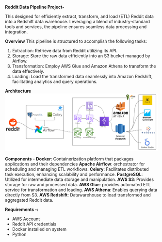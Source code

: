 **Reddit Data Pipeline Project-**

This designed for efficiently extract, transform, and load (ETL) Reddit data into a Redshift data warehouse. Leveraging a blend of industry-standard tools and services, the pipeline ensures seamless data processing and integration.

**Overview**
This pipeline is structured to accomplish the following tasks:
1) Extraction: Retrieve data from Reddit utilizing its API.
2) Storage: Store the raw data efficiently into an S3 bucket managed by Airflow.
3) Transformation: Employ AWS Glue and Amazon Athena to transform the data effectively.
4) Loading: Load the transformed data seamlessly into Amazon Redshift, facilitating analytics and query operations.

**Architecture**
![Pipeline Architecture](RedditDataEngineering.png)

**Components** - 
**Docker**: Containerization platform that packages applications and their dependencies
**Apache Airflow**: orchestrator for scheduling and managing ETL workflows.
**Celery**: Facilitates distributed task execution, enhancing scalability and performance.
**PostgreSQL**: Utilized for intermediate data storage and manipulation.
**AWS S3**: Provides storage for raw and processed data.
**AWS Glue**: provides automated ETL service for transformation and loading.
**AWS Athena**: Enables querying data directly from S3.
**AWS Redshift**: Datawarehouse to load transformed and aggregated Reddit data.

**Requirements -:**
- AWS Account
- Reddit API credentials
- Docker installed on system
- Python






